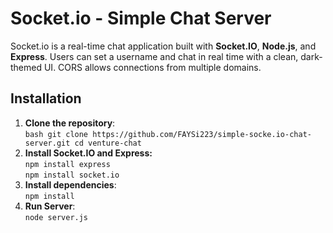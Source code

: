 # Socket.io - Simple Chat Server

Socket.io is a real-time chat application built with **Socket.IO**, **Node.js**, and **Express**. Users can set a username and chat in real time with a clean, dark-themed UI. CORS allows connections from multiple domains.

## Installation

1. **Clone the repository**:
  <br> ```bash
   git clone https://github.com/FAYSi223/simple-socke.io-chat-server.git
   cd venture-chat```
2. **Install Socket.IO and Express:**
<br> ```npm install express```
<br> ```npm install socket.io```
3. **Install dependencies**:
   <br> ```npm install```
3. **Run Server**:
  <br> ```node server.js```

